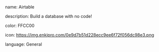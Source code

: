 name: Airtable

description: Build a database with no code!

color: FFCC00

icon: https://img.enkipro.com/0e9d7b51d228ecc9ee6f72f056dc98e3.png

language: General